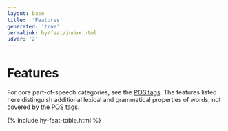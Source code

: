 ```yaml
---
layout: base
title:  'Features'
generated: 'true'
permalink: hy/feat/index.html
udver: '2'
---
```


# Features

For core part-of-speech categories, see the [POS tags](pos-index). The features listed here distinguish additional lexical and grammatical properties of words, not covered by the POS tags.

{% include hy-feat-table.html %}
